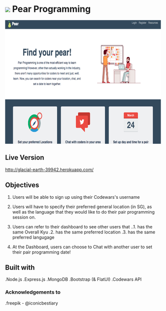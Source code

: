 # ![](https://ga-dash.s3.amazonaws.com/production/assets/logo-9f88ae6c9c3871690e33280fcf557f33.png)  Pear Programming

<img src="public/assets/img/main-page.png" height="400">

## Live Version
http://glacial-earth-39942.herokuapp.com/

## Objectives
1. Users will be able to sign up using their Codewars's username
2. Users will have to specify their preferred general location (in SG), as well as the language that they would like to do their pair programming session on.
3. Users can refer to their dashboard to see other users that
..1. has the same Overall Kyu
.2. has the same preferred location
.3. has the same preferred langugage

4. At the Dashboard, users can choose to Chat with another user to set their pair programming date!


## Built with
.Node.js
.Express.js
.MongoDB
.Bootstrap (& FlatUI)
.Codewars API


### Acknowledgements to
.freepik - @iconicbestiary
